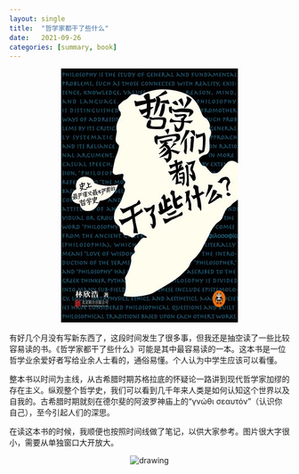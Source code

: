 ```yaml
---
layout: single
title:  "哲学家都干了些什么"
date:   2021-09-26
categories: [summary, book]
---
```


<p align="center">
    <img src="/assets/images/2021-09-26-哲学家都干了些什么/哲学家都干了些什么.jpg" alt="drawing"/>
</p>

有好几个月没有写新东西了，这段时间发生了很多事，但我还是抽空读了一些比较容易读的书。《哲学家都干了些什么》可能是其中最容易读的一本。这本书是一位哲学业余爱好者写给业余人士看的，通俗易懂。个人认为中学生应该可以看懂。

整本书以时间为主线，从古希腊时期苏格拉底的怀疑论一路讲到现代哲学家加缪的存在主义。纵观整个哲学史，我们可以看到几千年来人类是如何认知这个世界以及自我的。古希腊时期就刻在德尔斐的阿波罗神庙上的“γνώθι σεαυτόν”（认识你自己），至今引起人们的深思。

在读这本书的时候，我顺便也按照时间线做了笔记，以供大家参考。图片很大字很小，需要从单独窗口大开放大。

<p align="center">
    <img src="/assets/images/2021-09-26-哲学家都干了些什么/summary.jpg" alt="drawing"/>
</p>
